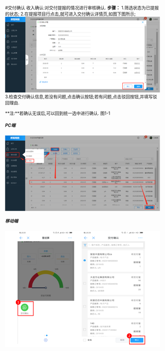 #交付确认
收入确认:对交付提报的情况进行审核确认.
**步骤：**
1.筛选状态为已提报的状态;
2.在提报项目行点击,就可进入交付确认详情页,如图下图所示;
![](/assets/6.jpg)
3.检查交付确认信息,若没有问题,点击确认按钮;若有问题,点击驳回按钮,并填写驳回理由.

**注:**若确认无误后,可以回到统一选中进行确认.
图1-1
##### PC端
![](/assets/5.jpg)
##### 移动端
![](/assets/17.jpg)
